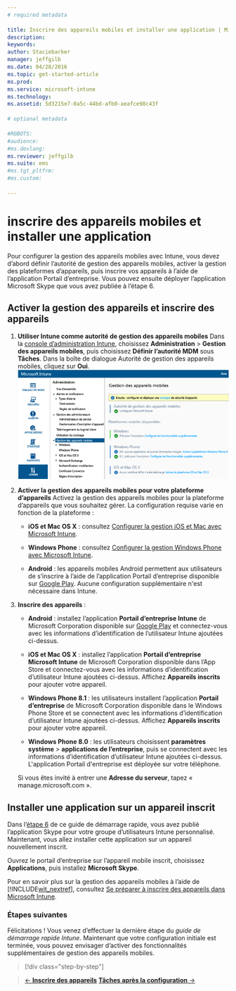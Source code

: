 ```yaml
---
# required metadata

title: Inscrire des appareils mobiles et installer une application | Microsoft Intune
description:
keywords:
author: Staciebarker
manager: jeffgilb
ms.date: 04/28/2016
ms.topic: get-started-article
ms.prod:
ms.service: microsoft-intune
ms.technology:
ms.assetid: 5d3215e7-0a5c-44bd-afb0-aeafce98c43f

# optional metadata

#ROBOTS:
#audience:
#ms.devlang:
ms.reviewer: jeffgilb
ms.suite: ems
#ms.tgt_pltfrm:
#ms.custom:

---
```


# inscrire des appareils mobiles et installer une application
Pour configurer la gestion des appareils mobiles avec Intune, vous devez d’abord définir l’autorité de gestion des appareils mobiles, activer la gestion des plateformes d’appareils, puis inscrire vos appareils à l’aide de l’application Portail d’entreprise. Vous pouvez ensuite déployer l’application Microsoft Skype que vous avez publiée à l’étape 6.

## Activer la gestion des appareils et inscrire des appareils

1.  **Utiliser Intune comme autorité de gestion des appareils mobiles** Dans la [console d’administration Intune](https://manage.microsoft.com/), choisissez **Administration** > **Gestion des appareils mobiles**, puis choisissez **Définir l’autorité MDM** sous **Tâches**.  Dans la boîte de dialogue Autorité de gestion des appareils mobiles, cliquez sur **Oui**.
    ![Console d’administration. Définir l’autorité de gestion des appareils mobiles sur Intune](./media/mdmAuthority.png)

2.  **Activer la gestion des appareils mobiles pour votre plateforme d’appareils** Activez la gestion des appareils mobiles pour la plateforme d’appareils que vous souhaitez gérer. La configuration requise varie en fonction de la plateforme :

    -   **iOS et Mac OS X** : consultez [Configurer la gestion iOS et Mac avec Microsoft Intune](/intune/deploy-use/set-up-ios-and-mac-management-with-microsoft-intune).

    -   **Windows Phone** : consultez [Configurer la gestion Windows Phone avec Microsoft Intune](/intune/deploy-use/set-up-windows-phone-management-with-microsoft-intune).

    -   **Android** : les appareils mobiles Android permettent aux utilisateurs de s’inscrire à l’aide de l’application Portail d’entreprise disponible sur [Google Play](https://play.google.com/store/apps/details?id=com.skype.raider). Aucune configuration supplémentaire n'est nécessaire dans Intune.

3.  **Inscrire des appareils** :

    -   **Android** : installez l’application **Portail d’entreprise Intune** de Microsoft Corporation disponible sur [Google Play](http://go.microsoft.com/fwlink/p/?LinkId=386612) et connectez-vous avec les informations d’identification de l’utilisateur Intune ajoutées ci-dessus.

    -   **iOS et Mac OS X** : installez l’application **Portail d’entreprise Microsoft Intune** de Microsoft Corporation disponible dans l’App Store et connectez-vous avec les informations d’identification d’utilisateur Intune ajoutées ci-dessus. Affichez **Appareils inscrits** pour ajouter votre appareil.

    -   **Windows Phone 8.1** : les utilisateurs installent l’application **Portail d’entreprise** de Microsoft Corporation disponible dans le Windows Phone Store et se connectent avec les informations d’identification d’utilisateur Intune ajoutées ci-dessus.  Affichez **Appareils inscrits** pour ajouter votre appareil.

    -   **Windows Phone 8.0** : les utilisateurs choisissent **paramètres système** &gt; **applications de l’entreprise**, puis se connectent avec les informations d’identification d’utilisateur Intune ajoutées ci-dessus. L'application Portail d'entreprise est déployée sur votre téléphone.

    Si vous êtes invité à entrer une **Adresse du serveur**, tapez « manage.microsoft.com ».

## Installer une application sur un appareil inscrit
Dans l’[étape 6](start-with-a-paid-subscription-to-microsoft-intune-step-6.md) de ce guide de démarrage rapide, vous avez publié l’application Skype pour votre groupe d’utilisateurs Intune personnalisé. Maintenant, vous allez installer cette application sur un appareil nouvellement inscrit.

Ouvrez le portail d’entreprise sur l’appareil mobile inscrit, choisissez **Applications**, puis installez **Microsoft Skype**.

Pour en savoir plus sur la gestion des appareils mobiles à l’aide de [!INCLUDE[wit_nextref](../includes/wit_nextref_md.md)], consultez [Se préparer à inscrire des appareils dans Microsoft Intune](/intune/deploy-use/get-ready-to-enroll-devices-in-microsoft-intune).


### Étapes suivantes
Félicitations ! Vous venez d’effectuer la dernière étape du *guide de démarrage rapide Intune*. Maintenant que votre configuration initiale est terminée, vous pouvez envisager d’activer des fonctionnalités supplémentaires de gestion des appareils mobiles.

>[!div class="step-by-step"]

>[&larr; **Inscrire des appareils**](.\start-with-a-paid-subscription-to-microsoft-intune-step-8.md)     [**Tâches après la configuration** &rarr;](.\post-configuration-tasks.md)  


<!--HONumber=Jun16_HO1-->


